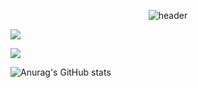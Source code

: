 <div align="center">
  
  ![header](https://capsule-render.vercel.app/api?type=cylinder&color=000000&height=150&section=header&text=HW&fontColor=ffffff&fontSize=70&animation=fadeIn&fontAlignY=55)
</div>


<a href="https://marshy-zephyr-c35.notion.site/Profile-928a4faf864542e692b2177ec2689945?pvs=4" target="_blank"><img src="https://img.shields.io/badge/Notion-000000?style=plastic&logo=Notion&logoColor=FFFFFF"/></a>

<a href="https://velog.io/@kksp12y" target="_blank"><img src="https://img.shields.io/badge/Velog-FFFFFF?style=plastic&logo=Velog&logoColor=00FF00"/></a>

![Anurag's GitHub stats](https://github-readme-stats.vercel.app/api?username=PCY00&show_icons=true&theme=midnight-purple)

